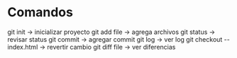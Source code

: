 # Comandos

git init   -> inicializar proyecto
git add file   -> agrega archivos
git status -> revisar status
git commit -> agregar commit
git log    -> ver log
git checkout -- index.html -> revertir cambio
git diff file -> ver diferencias 